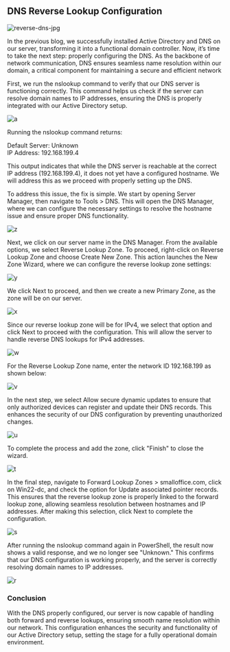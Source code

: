 ## DNS Reverse Lookup Configuration

![reverse-dns-jpg](https://github.com/user-attachments/assets/999a6afd-040f-4ff4-8260-04ea120c776a)


In the previous blog, we successfully installed Active Directory and DNS on our server, transforming it into a functional domain controller. Now, it’s time to take the next step: properly configuring the DNS. As the backbone of network communication, DNS ensures seamless name resolution within our domain, a critical component for maintaining a secure and efficient network

First, we run the nslookup command to verify that our DNS server is functioning correctly. This command helps us check if the server can resolve domain names to IP addresses, ensuring the DNS is properly integrated with our Active Directory setup.

![a](https://github.com/user-attachments/assets/2d867f1c-9f2a-47f7-b00f-2cc002cf07a1)

Running the nslookup command returns:

  Default Server: Unknown  
  IP Address: 192.168.199.4

This output indicates that while the DNS server is reachable at the correct IP address (192.168.199.4), it does not yet have a configured hostname. We will address this as we proceed with properly setting up the DNS.

To address this issue, the fix is simple. We start by opening Server Manager, then navigate to Tools > DNS. This will open the DNS Manager, where we can configure the necessary settings to resolve the hostname issue and ensure proper DNS functionality.

![z](https://github.com/user-attachments/assets/1068d24d-38fa-4783-af0e-b6f7c1991f12)

Next, we click on our server name in the DNS Manager. From the available options, we select Reverse Lookup Zone. To proceed, right-click on Reverse Lookup Zone and choose Create New Zone. This action launches the New Zone Wizard, where we can configure the reverse lookup zone settings:

![y](https://github.com/user-attachments/assets/38a45c68-c53c-49bb-8066-6428439e1463)

We click Next to proceed, and then we create a new Primary Zone, as the zone will be on our server. 

![x](https://github.com/user-attachments/assets/e97b5772-d8db-4282-86fd-c408580ad0e4)

Since our reverse lookup zone will be for IPv4, we select that option and click Next to proceed with the configuration. This will allow the server to handle reverse DNS lookups for IPv4 addresses.

![w](https://github.com/user-attachments/assets/73cee6c1-1bc3-4b67-8d6e-cd76ab6b1200)

For the Reverse Lookup Zone name, enter the network ID 192.168.199 as shown below:

![v](https://github.com/user-attachments/assets/092de0fc-170b-4e1d-acda-8a1d49e5661d)

In the next step, we select Allow secure dynamic updates to ensure that only authorized devices can register and update their DNS records. This enhances the security of our DNS configuration by preventing unauthorized changes. 

![u](https://github.com/user-attachments/assets/dc2f0821-20b8-4974-a967-a0b5381cbeca)

To complete the process and add the zone, click "Finish" to close the wizard.

![t](https://github.com/user-attachments/assets/547e0d29-6896-40c9-836d-cf4f12d50dcf)

In the final step, navigate to Forward Lookup Zones > smalloffice.com, click on Win22-dc, and check the option for Update associated pointer records. This ensures that the reverse lookup zone is properly linked to the forward lookup zone, allowing seamless resolution between hostnames and IP addresses. After making this selection, click Next to complete the configuration.

![s](https://github.com/user-attachments/assets/f307f3e0-eedd-420d-ae6f-9cd0c4901b40)

After running the nslookup command again in PowerShell, the result now shows a valid response, and we no longer see "Unknown." This confirms that our DNS configuration is working properly, and the server is correctly resolving domain names to IP addresses.

![r](https://github.com/user-attachments/assets/af90aea0-14ad-4039-a55c-52912d14d75a)

### Conclusion

With the DNS properly configured, our server is now capable of handling both forward and reverse lookups, ensuring smooth name resolution within our network. This configuration enhances the security and functionality of our Active Directory setup, setting the stage for a fully operational domain environment.


